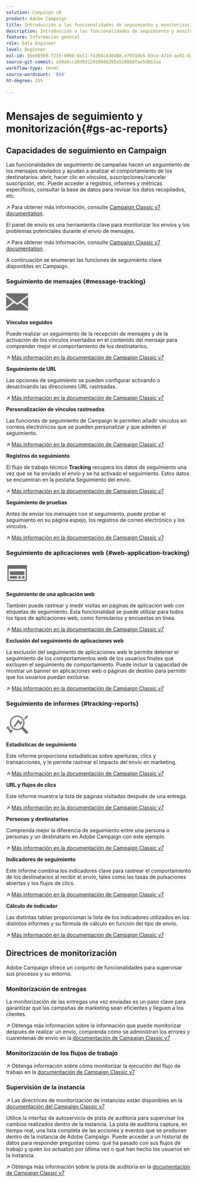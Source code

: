 ```yaml
---
solution: Campaign v8
product: Adobe Campaign
title: Introducción a las funcionalidades de seguimiento y monitorización
description: Introducción a las funcionalidades de seguimiento y monitorización
feature: Información general
role: Data Engineer
level: Beginner
exl-id: 95ed0369-7215-496b-8e11-fe264c436488,e7931de5-83ce-431d-ae81-83793d257550
source-git-commit: a50a6cc28d9312910668205e528888fae5d0b1aa
workflow-type: tm+mt
source-wordcount: '924'
ht-degree: 35%

---
```


# Mensajes de seguimiento y monitorización{#gs-ac-reports}

## Capacidades de seguimiento en Campaign

Las funcionalidades de seguimiento de campañas hacen un seguimiento de los mensajes enviados y ayudan a analizar el comportamiento de los destinatarios: abrir, hacer clic en vínculos, suscripciones/cancelar suscripción, etc. Puede acceder a registros, informes y métricas específicos, consultar la base de datos para revisar los datos recopilados, etc.

:arrow_upper_right:  Para obtener más información, consulte [Campaign Classic v7 documentation](https://experienceleague.adobe.com/docs/campaign-classic/using/getting-started/profile-management/editing-a-profile.html?lang=en#tracking-tab).

El panel de envío es una herramienta clave para monitorizar los envíos y los problemas potenciales durante el envío de mensajes.

:arrow_upper_right: Para obtener más información, consulte [Campaign Classic v7 documentation](https://experienceleague.adobe.com/docs/campaign-classic/using/sending-messages/monitoring-deliveries/delivery-dashboard.html?lang=en#sending-messages).

A continuación se enumeran las funciones de seguimiento clave disponibles en Campaign.

### Seguimiento de mensajes {#message-tracking}

<img src="assets/do-not-localize/icon-message-tracking.svg" width="60px">

**Vínculos seguidos**

Puede realizar un seguimiento de la recepción de mensajes y de la activación de los vínculos insertados en el contenido del mensaje para comprender mejor el comportamiento de los destinatarios.

:arrow_upper_right: [Más información en la documentación de Campaign Classic v7](https://experienceleague.adobe.com/docs/campaign-classic/using/sending-messages/tracking-messages/how-to-configure-tracked-links.html?lang=en#sending-messages)

**Seguimiento de URL**

Las opciones de seguimiento se pueden configurar activando o desactivando las direcciones URL rastreadas.

:arrow_upper_right: [Más información en la documentación de Campaign Classic v7](https://experienceleague.adobe.com/docs/campaign-classic/using/sending-messages/tracking-messages/personalizing-url-tracking.html?lang=en#sending-messages)


**Personalización de vínculos rastreados**

Las funciones de seguimiento de Campaign le permiten añadir vínculos en correos electrónicos que se pueden personalizar y que admiten el seguimiento.

:arrow_upper_right: [Más información en la documentación de Campaign Classic v7](https://experienceleague.adobe.com/docs/campaign-classic/using/sending-messages/tracking-messages/tracking-personalized-links/tracking-personalized-links.html?lang=en#sending-messages)

**Registros de seguimiento**

El flujo de trabajo técnico **Tracking** recupera los datos de seguimiento una vez que se ha enviado el envío y se ha activado el seguimiento. Estos datos se encuentran en la pestaña Seguimiento del envío.

:arrow_upper_right: [Más información en la documentación de Campaign Classic v7](https://experienceleague.adobe.com/docs/campaign-classic/using/sending-messages/tracking-messages/accessing-the-tracking-logs.html?lang=en#sending-messages)

**Seguimiento de pruebas**

Antes de enviar los mensajes con el seguimiento, puede probar el seguimiento en su página espejo, los registros de correo electrónico y los vínculos.

:arrow_upper_right: [Más información en la documentación de Campaign Classic v7](https://experienceleague.adobe.com/docs/campaign-classic/using/sending-messages/tracking-messages/testing-tracking.html?lang=en#sending-messages)

### Seguimiento de aplicaciones web {#web-application-tracking}

<img src="assets/do-not-localize/icon-web-app.svg" width="60px">

**Seguimiento de una aplicación web**

También puede rastrear y medir visitas en páginas de aplicación web con etiquetas de seguimiento. Esta funcionalidad se puede utilizar para todos los tipos de aplicaciones web, como formularios y encuestas en línea.

:arrow_upper_right: [Más información en la documentación de Campaign Classic v7](https://experienceleague.adobe.com/docs/campaign-classic/using/designing-content/web-applications/tracking-a-web-application.html?lang=en#designing-content)

**Exclusión del seguimiento de aplicaciones web**

La exclusión del seguimiento de aplicaciones web le permite detener el seguimiento de los comportamientos web de los usuarios finales que excluyen el seguimiento de comportamiento. Puede incluir la capacidad de mostrar un banner en aplicaciones web o páginas de destino para permitir que los usuarios puedan excluirse.

:arrow_upper_right: [Más información en la documentación de Campaign Classic v7](https://experienceleague.adobe.com/docs/campaign-classic/using/designing-content/web-applications/web-application-tracking-opt-out.html?lang=en#designing-content)

### Seguimiento de informes {#tracking-reports}

<img src="assets/do-not-localize/icon_monitor.svg" width="60px">

**Estadísticas de seguimiento**

Este informe proporciona estadísticas sobre aperturas, clics y transacciones, y le permite rastrear el impacto del envío en marketing.

:arrow_upper_right: [Más información en la documentación de Campaign Classic v7](https://experienceleague.adobe.com/docs/campaign-classic/using/sending-messages/tracking-messages/about-message-tracking.html?lang=en#tracking-reports)

**URL y flujos de clics**

Este informe muestra la lista de páginas visitadas después de una entrega.

:arrow_upper_right: [Más información en la documentación de Campaign Classic v7](https://experienceleague.adobe.com/docs/campaign-classic/using/reporting/reports-on-deliveries/delivery-reports.html?lang=en#urls-and-click-streams)

**Personas y destinatarios**

Comprenda mejor la diferencia de seguimiento entre una persona o personas y un destinatario en Adobe Campaign con este ejemplo.

:arrow_upper_right: [Más información en la documentación de Campaign Classic v7](https://experienceleague.adobe.com/docs/campaign-classic/using/reporting/reports-on-deliveries/person-people-recipients.html?lang=en#reporting)

**Indicadores de seguimiento**

Este informe combina los indicadores clave para rastrear el comportamiento de los destinatarios al recibir el envío, tales como las tasas de pulsaciones abiertas y los flujos de clics.

:arrow_upper_right: [Más información en la documentación de Campaign Classic v7](https://experienceleague.adobe.com/docs/campaign-classic/using/reporting/reports-on-deliveries/delivery-reports.html?lang=en#reporting)

**Cálculo de indicador**

Las distintas tablas proporcionan la lista de los indicadores utilizados en los distintos informes y su fórmula de cálculo en función del tipo de envío.

:arrow_upper_right: [Más información en la documentación de Campaign Classic v7](https://experienceleague.adobe.com/docs/campaign-classic/using/reporting/reports-on-deliveries/indicator-calculation.html?lang=en#reporting)

## Directrices de monitorización

Adobe Campaign ofrece un conjunto de funcionalidades para supervisar sus procesos y su entorno.

### Monitorización de entregas

La monitorización de las entregas una vez enviadas es un paso clave para garantizar que las campañas de marketing sean eficientes y lleguen a los clientes.

:arrow_upper_right: Obtenga más información sobre la información que puede monitorizar después de realizar un envío, comprenda cómo se administran los errores y cuarentenas de envío en la [documentación de Campaign Classic v7](https://experienceleague.adobe.com/docs/campaign-classic/using/sending-messages/monitoring-deliveries/about-delivery-monitoring.html?lang=en#sending-messages)

### Monitorización de los flujos de trabajo

:arrow_upper_right: Obtenga información sobre cómo monitorizar la ejecución del flujo de trabajo en la [documentación de Campaign Classic v7](https://experienceleague.adobe.com/docs/campaign-classic/using/automating-with-workflows/monitoring-workflows/monitoring-workflow-execution.html?lang=en#automating-with-workflows)

### Supervisión de la instancia

:arrow_upper_right: Las directrices de monitorización de instancias están disponibles en la [documentación del Campaign Classic v7](https://experienceleague.adobe.com/docs/campaign-classic/using/monitoring-campaign-classic/introduction/monitoring-guidelines.html?lang=en#monitoring-campaign-classic)

Utilice la interfaz de autoservicio de pista de auditoría para supervisar los cambios realizados dentro de la instancia. La pista de auditoría captura, en tiempo real, una lista completa de las acciones y eventos que se producen dentro de la instancia de Adobe Campaign. Puede acceder a un historial de datos para responder preguntas como: qué ha pasado con sus flujos de trabajo y quién los actualizó por última vez o qué han hecho los usuarios en la instancia.

:arrow_upper_right: Obtenga más información sobre la pista de auditoría en la [documentación de Campaign Classic v7](https://experienceleague.adobe.com/docs/campaign-classic/using/monitoring-campaign-classic/production-procedures/audit-trail.html?lang=en#accessing-audit-trail)
